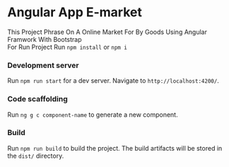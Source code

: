 # Angular App E-market

This Project Phrase On A Online Market For By Goods Using Angular Framwork With Bootstrap <br>
For Run Project Run `npm install` or `npm i`

### Development server

Run `npm run start` for a dev server. Navigate to `http://localhost:4200/`.

### Code scaffolding

Run `ng g c component-name` to generate a new component. 

### Build

Run `npm run build` to build the project. The build artifacts will be stored in the `dist/` directory.


